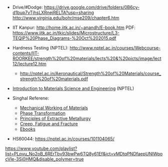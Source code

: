 * Drive/#Dodge: https://drive.google.com/drive/folders/0B6cy-d1bup7vTjhsLXRnejRELTA?usp=sharing
http://www.virginia.edu/bohr/mse209/chapter6.htm

* IIT Kanpur: http://home.iitk.ac.in/~anandh/E-book.htm
       PDF: https://www.iitk.ac.in/tkic/slides/Microstructure/L3-TEQIP%20Phase_Diagrams-%20Oct%202015.pdf

* Hardness Testing (NPTEL): http://www.nptel.ac.in/courses/Webcourse-contents/IIT-ROORKEE/strength%20of%20materials/lects%20&%20picts/image/lect12/lecture12.htm
    * http://nptel.ac.in/Aeronautical/Strength%20of%20Materials/course_strength%20of%20materials.pdf
    
* [Introduction to Materials Science and Engineering](http://nptel.ac.in/courses/113106032/) (NPTEL)

* Singhal Referene:
    * [Mechanical Working of Materials](https://yadi.sk/d/VJIUtxoH3JBSQj)
    * [Phase Transformation](https://yadi.sk/d/EkyxQJ0Z3JBSV3)
    * [Principles of Extractive Metallurgy](https://yadi.sk/d/nELZHRFl3JBSXk)
    * [Creep, Fatigue and Fracture](https://yadi.sk/d/j0EPtVm73JBSL2)
    * [Ebooks](https://yadi.sk/d/uirV2FWm3JBSZK)
* HS60044: https://nptel.ac.in/courses/101104065/

https://www.youtube.com/playlist?list=PLpvu_No2oB_6RErTbv93bwPw6TQ8y61Ef&jct=vMDtqPNDfaepUNlWpocVle-3Sj0HMQ&disable_polymer=true
